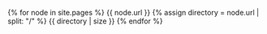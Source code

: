 ---
---

{% for node in site.pages %}
{{ node.url }}
{% assign directory = node.url | split: "/" %}
{{ directory | size }}
{% endfor %}
